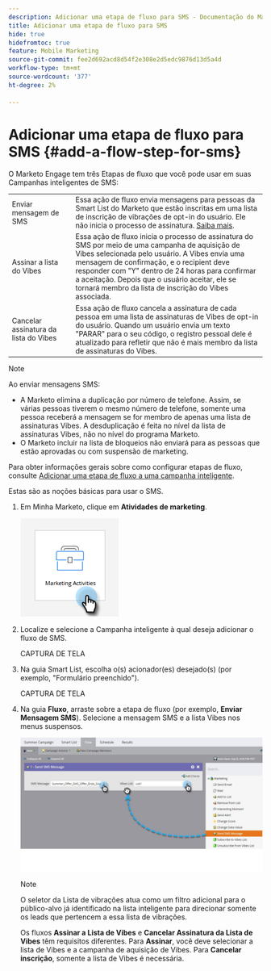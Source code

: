 ```yaml
---
description: Adicionar uma etapa de fluxo para SMS - Documentação do Marketo - Documentação do produto
title: Adicionar uma etapa de fluxo para SMS
hide: true
hidefromtoc: true
feature: Mobile Marketing
source-git-commit: fee2d692acd8d54f2e308e2d5edc9876d13d5a4d
workflow-type: tm+mt
source-wordcount: '377'
ht-degree: 2%

---
```


# Adicionar uma etapa de fluxo para SMS {#add-a-flow-step-for-sms}

O Marketo Engage tem três Etapas de fluxo que você pode usar em suas Campanhas inteligentes de SMS:

<table>
<tbody>
  <tr>
    <td style="width:25%">Enviar mensagem de SMS</td>
    <td>Essa ação de fluxo envia mensagens para pessoas da Smart List do Marketo que estão inscritas em uma lista de inscrição de vibrações de opt-in do usuário. Ele não inicia o processo de assinatura. <a href="/help/marketo/product-docs/mobile-marketing/vibes-sms-messages/send-a-vibes-sms-message.md">Saiba mais</a>.</td>
  </tr>

<tr>
    <td style="width:25%">Assinar a lista do Vibes</td>
    <td>Essa ação de fluxo inicia o processo de assinatura do SMS por meio de uma campanha de aquisição de Vibes selecionada pelo usuário. A Vibes envia uma mensagem de confirmação, e o recipient deve responder com "Y" dentro de 24 horas para confirmar a aceitação. Depois que o usuário aceitar, ele se tornará membro da lista de inscrição do Vibes associada.</td>
  </tr>
  <tr>
    <td style="width:25%">Cancelar assinatura da lista do Vibes</td>
    <td>Essa ação de fluxo cancela a assinatura de cada pessoa em uma lista de assinaturas de Vibes de opt-in do usuário. Quando um usuário envia um texto "PARAR" para o seu código, o registro pessoal dele é atualizado para refletir que não é mais membro da lista de assinaturas do Vibes.</td>
  </tr>
  </tbody>
</table>

>[!NOTE]
>
>Ao enviar mensagens SMS:
>
>* A Marketo elimina a duplicação por número de telefone. Assim, se várias pessoas tiverem o mesmo número de telefone, somente uma pessoa receberá a mensagem se for membro de apenas uma lista de assinaturas Vibes. A desduplicação é feita no nível da lista de assinaturas Vibes, não no nível do programa Marketo.
>* O Marketo incluir na lista de bloqueios não enviará para as pessoas que estão aprovadas ou com suspensão de marketing.

Para obter informações gerais sobre como configurar etapas de fluxo, consulte [Adicionar uma etapa de fluxo a uma campanha inteligente](/help/marketo/product-docs/core-marketo-concepts/smart-campaigns/flow-actions/add-a-flow-step-to-a-smart-campaign.md).

Estas são as noções básicas para usar o SMS.

1. Em Minha Marketo, clique em **Atividades de marketing**.

   ![](assets/add-a-flow-step-for-sms-1.png)

1. Localize e selecione a Campanha inteligente à qual deseja adicionar o fluxo de SMS.

   CAPTURA DE TELA

1. Na guia Smart List, escolha o(s) acionador(es) desejado(s) (por exemplo, &quot;Formulário preenchido&quot;).

   CAPTURA DE TELA

1. Na guia **Fluxo**, arraste sobre a etapa de fluxo (por exemplo, **Enviar Mensagem SMS**). Selecione a mensagem SMS e a lista Vibes nos menus suspensos.

   ![](assets/send-sms-message-hands.jpg)

   >[!NOTE]
   >
   >O seletor da Lista de vibrações atua como um filtro adicional para o público-alvo já identificado na lista inteligente para direcionar somente os leads que pertencem a essa lista de vibrações.
   >
   >Os fluxos **Assinar a Lista de Vibes** e **Cancelar Assinatura da Lista de Vibes** têm requisitos diferentes. Para **Assinar**, você deve selecionar a lista de Vibes e a campanha de aquisição de Vibes. Para **Cancelar inscrição**, somente a lista de Vibes é necessária.
